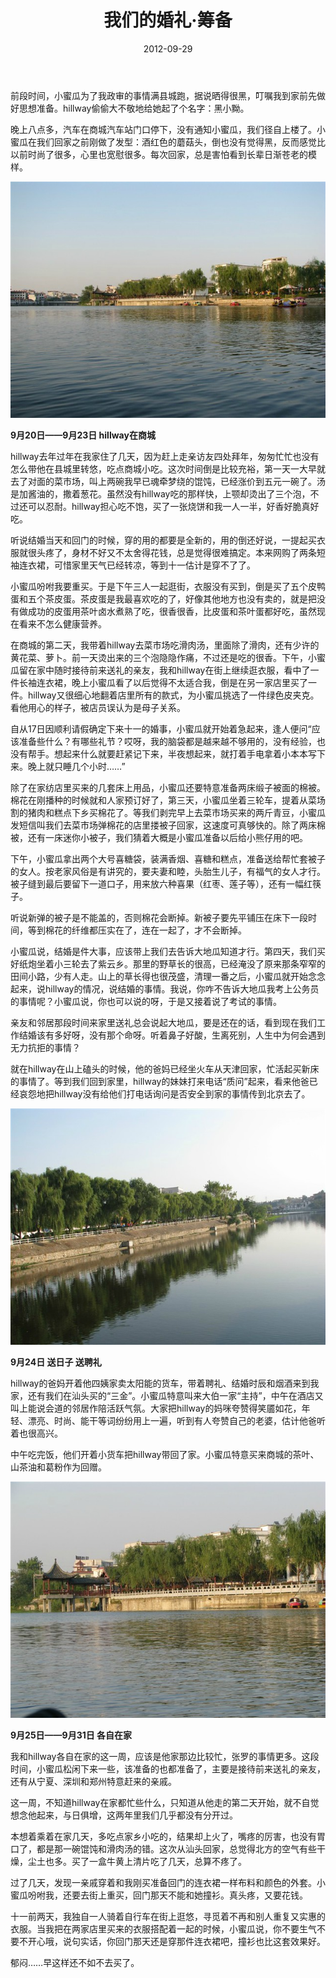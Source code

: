 ﻿---
title: "我们的婚礼·筹备"
date: 2012-09-29
categories: 
  - "essay"
tags: 
  - "婚礼"
  - "结婚"
---

前段时间，小蜜瓜为了我政审的事情满县城跑，据说晒得很黑，叮嘱我到家前先做好思想准备。hillway偷偷大不敬地给她起了个名字：黑小黝。

晚上八点多，汽车在商城汽车站门口停下，没有通知小蜜瓜，我们径自上楼了。小蜜瓜在我们回家之前刚做了发型：酒红色的蘑菇头，倒也没有觉得黑，反而感觉比以前时尚了很多，心里也宽慰很多。每次回家，总是害怕看到长辈日渐苍老的模样。

![psb (1)](/images/8296243439_a65c6dd366_z.jpg)

**9月20日——9月23日 hillway在商城**

hillway去年过年在我家住了几天，因为赶上走亲访友四处拜年，匆匆忙忙也没有怎么带他在县城里转悠，吃点商城小吃。这次时间倒是比较充裕，第一天一大早就去了对面的菜市场，叫上两碗我早已魂牵梦绕的馄饨，已经涨价到五元一碗了。汤是加酱油的，撒着葱花。虽然没有hillway吃的那样快，上颚却烫出了三个泡，不过还可以忍耐。hillway担心吃不饱，买了一张烧饼和我一人一半，好香好脆真好吃。

听说结婚当天和回门的时候，穿的用的都要是全新的，用的倒还好说，一提起买衣服就很头疼了，身材不好又不太舍得花钱，总是觉得很难搞定。本来网购了两条短袖连衣裙，可惜家里天气已经转凉，等到十一估计是穿不了了。

小蜜瓜吩咐我要重买。于是下午三人一起逛街，衣服没有买到，倒是买了五个皮鸭蛋和五个茶皮蛋。茶皮蛋是我最喜欢吃的了，好像其他地方也没有卖的，就是把没有做成功的皮蛋用茶叶卤水煮熟了吃，很香很香，比皮蛋和茶叶蛋都好吃，虽然现在看来不怎么健康营养。

在商城的第二天，我带着hillway去菜市场吃滑肉汤，里面除了滑肉，还有少许的黄花菜、萝卜。前一天烫出来的三个泡隐隐作痛，不过还是吃的很香。下午，小蜜瓜留在家中随时接待前来送礼的亲友，我和hillway在街上继续逛衣服，看中了一件长袖连衣裙，晚上小蜜瓜看了以后觉得不太适合我，倒是在另一家店里买了一件。hillway又很细心地翻着店里所有的款式，为小蜜瓜挑选了一件绿色皮夹克。看他用心的样子，被店员误认为是母子关系。

自从17日因顺利请假确定下来十一的婚事，小蜜瓜就开始着急起来，逢人便问“应该准备些什么？有哪些礼节？哎呀，我的脑袋都是越来越不够用的，没有经验，也没有帮手。想起来什么就要赶紧记下来，半夜想起来，就打着手电拿着小本本写下来。晚上就只睡几个小时……”

除了在家纺店里买来的几套床上用品，小蜜瓜还要特意准备两床缎子被面的棉被。棉花在刚播种的时候就和人家预订好了，第三天，小蜜瓜坐着三轮车，提着从菜场割的猪肉和糕点下乡买棉花了。等我们剥完早上去菜市场买来的两斤青豆，小蜜瓜发短信叫我们去菜市场弹棉花的店里搂被子回家，这速度可真够快的。除了两床棉被，还有一床迷你小被子，我们猜着大概是小蜜瓜准备以后给小熊仔用的吧。

下午，小蜜瓜拿出两个大号喜糖袋，装满香烟、喜糖和糕点，准备送给帮忙套被子的女人。按老家风俗是有讲究的，要夫妻和睦，头胎生儿子，有福气的女人才行。被子缝到最后要留下一道口子，用来放六种喜果（红枣、莲子等），还有一幅红筷子。

听说新弹的被子是不能盖的，否则棉花会断掉。新被子要先平铺压在床下一段时间，等到棉花的纤维都压实在了，连在一起了，才不会断掉。

小蜜瓜说，结婚是件大事，应该带上我们去告诉大地瓜知道才行。第四天，我们买好纸炮坐着小三轮去了紫云乡。那里的野草长的很高，已经淹没了原来那条窄窄的田间小路，少有人走。山上的草长得也很茂盛，清理一番之后，小蜜瓜就开始念念起来，说hillway的情况，说结婚的事情。我说，你咋不告诉大地瓜我考上公务员的事情呢？小蜜瓜说，你也可以说的呀，于是又接着说了考试的事情。

亲友和邻居那段时间来家里送礼总会说起大地瓜，要是还在的话，看到现在我们工作结婚该有多好呀，没有那个命呀。听着鼻子好酸，生离死别，人生中为何会遇到无力抗拒的事情？

就在hillway在山上磕头的时候，他的爸妈已经坐火车从天津回家，忙活起买新床的事情了。等到我们回到家里，hillway的妹妹打来电话“质问”起来，看来他爸已经哀怨地把hillway没有给他们打电话询问是否安全到家的事情传到北京去了。

![psb (3)](/images/8297292032_737638dc1f_z.jpg)

**9月24日 送日子 送聘礼**

hillway的爸妈开着他四姨家卖太阳能的货车，带着聘礼、结婚时辰和烟酒来到我家，还有我们在汕头买的“三金”。小蜜瓜特意叫来大伯一家“主持”，中午在酒店又叫上能说会道的邻居作陪活跃气氛。大家把hillway的妈咪夸赞得笑靥如花，年轻、漂亮、时尚、能干等词纷纷用上一遍，听到有人夸赞自己的老婆，估计他爸听着也很高兴。

中午吃完饭，他们开着小货车把hillway带回了家。小蜜瓜特意买来商城的茶叶、山茶油和葛粉作为回赠。

![psb (2)](/images/8297292286_af1f935405_z.jpg)

**9月25日——9月31日 各自在家**

我和hillway各自在家的这一周，应该是他家那边比较忙，张罗的事情更多。这段时间，小蜜瓜松闲下来一些，该准备的也都准备了，主要是接待前来送礼的亲友，还有从宁夏、深圳和郑州特意赶来的亲戚。

这一周，不知道hillway在家都忙些什么，只知道从他走的第二天开始，就不自觉想念他起来，与日俱增，这两年里我们几乎都没有分开过。

本想着乘着在家几天，多吃点家乡小吃的，结果却上火了，嘴疼的厉害，也没有胃口了，都是那一碗馄饨和滑肉汤的错。这次从汕头回家，总觉得北方的空气有些干燥，尘土也多。买了一盒牛黄上清片吃了几天，总算不疼了。

过了几天，发现一亲戚穿着和我刚买准备回门的连衣裙一样布料和颜色的外套。小蜜瓜吩咐我，还要去街上重买，回门那天不能和她撞衫。真头疼，又要花钱。

十一前两天，我独自一人骑着自行车在街上逛悠，寻觅着不再和别人重复又实惠的衣服。当我把在两家店里买来的衣服搭配着一起的时候，小蜜瓜说，你不要生气不要不开心哦，说句实话，你回门那天还是穿那件连衣裙吧，撞衫也比这套效果好。

郁闷……早这样还不如不去买了。
